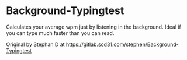 # Background-Typingtest

Calculates your average wpm just by listening in the background. Ideal if you can type much faster than you can read.

Original by Stephan D at https://gitlab.scd31.com/stephen/Background-Typingtest